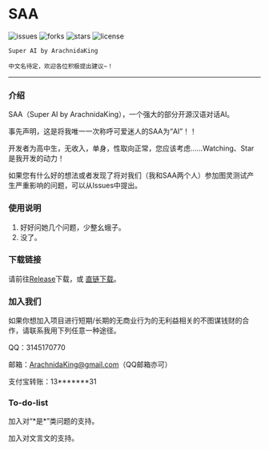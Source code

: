# SAA

![issues](https://img.shields.io/github/issues/ArachnidaKing/SAA-to-users)
![forks](https://img.shields.io/github/forks/ArachnidaKing/SAA-to-users)
![stars](https://img.shields.io/github/stars/ArachnidaKing/SAA-to-users)
![license](https://img.shields.io/github/license/ArachnidaKing/SAA-to-users)

``Super AI by ArachnidaKing``

``中文名待定，欢迎各位积极提出建议~！``

---

### 介绍

SAA（Super AI by ArachnidaKing），一个强大的部分开源汉语对话AI。

事先声明，这是将我唯一一次称呼可爱迷人的SAA为“AI”！！

开发者为高中生，无收入，单身，性取向正常，您应该考虑……Watching、Star是我开发的动力！

如果您有什么好的想法或者发现了将对我们（我和SAA两个人）参加图灵测试产生严重影响的问题，可以从Issues中提出。

### 使用说明

1. 好好问她几个问题，少整幺蛾子。
2. 没了。

### 下载链接
请前往[Release](https://github.com/ArachnidaKing/SAA-to-users/releases)下载，或
[直链下载](https://github.com/ArachnidaKing/SAA-to-users/releases/download/v2.4.2-beta/SAAproject.exe)。

### 加入我们

如果你想加入项目进行短期/长期的无商业行为的无利益相关的不图谋钱财的合作，请联系我用下列任意一种途径。

QQ：3145170770

邮箱：ArachnidaKing@gmail.com（QQ邮箱亦可）

支付宝转账：13*******31


### To-do-list

加入对“\*是\*”类问题的支持。

加入对文言文的支持。
